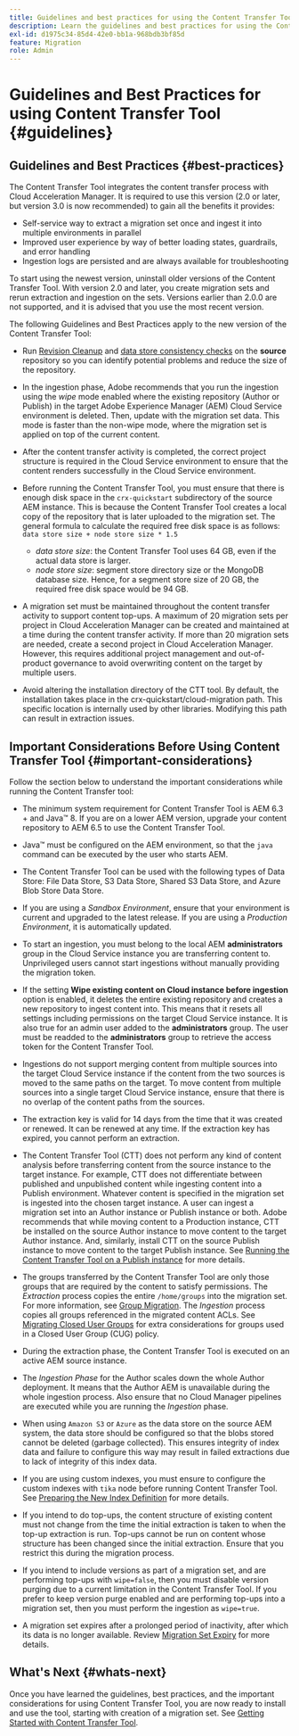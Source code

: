 ```yaml
---
title: Guidelines and best practices for using the Content Transfer Tool
description: Learn the guidelines and best practices for using the Content Transfer Tool.
exl-id: d1975c34-85d4-42e0-bb1a-968bdb3bf85d
feature: Migration
role: Admin
---
```


# Guidelines and  Best Practices for using Content Transfer Tool {#guidelines}

## Guidelines and Best Practices {#best-practices}

<!-- Alexandru: hiding for now

>[!CONTEXTUALHELP]
>id="aemcloud_ctt_guidelines"
>title="Guidelines and Best Practices"
>abstract="Review guidelines and best practices to use the Content Transfer tool including revision cleanup tasks, Disk space considerations and more."
>additional-url="https://experienceleague.adobe.com/docs/experience-manager-cloud-service/content/migration-journey/cloud-migration/content-transfer-tool/getting-started-content-transfer-tool.html" text="Important Considerations for using Content Transfer Tool"
>additional-url="https://experienceleague.adobe.com/docs/experience-manager-cloud-service/content/migration-journey/cloud-migration/content-transfer-tool/group-migration.md#important-considerations" text="Important Considerations when Migrating Groups" 

-->

The Content Transfer Tool integrates the content transfer process with Cloud Acceleration Manager. It is required to use this version (2.0 or later, but version 3.0 is now recommended) to gain all the benefits it provides:

* Self-service way to extract a migration set once and ingest it into multiple environments in parallel
* Improved user experience by way of better loading states, guardrails, and error handling 
* Ingestion logs are persisted and are always available for troubleshooting

To start using the newest version, uninstall older versions of the Content Transfer Tool. With version 2.0 and later, you create migration sets and rerun extraction and ingestion on the sets.
Versions earlier than 2.0.0 are not supported, and it is advised that you use the most recent version.

The following Guidelines and Best Practices apply to the new version of the Content Transfer Tool:

* Run [Revision Cleanup](https://experienceleague.adobe.com/docs/experience-manager-65/deploying/deploying/revision-cleanup.html) and [data store consistency checks](https://experienceleague.adobe.com/docs/experience-cloud-kcs/kbarticles/KA-16550.html) on the **source** repository so you can identify potential problems and reduce the size of the repository.

* In the ingestion phase, Adobe recommends that you run the ingestion using the *wipe* mode enabled where the existing repository (Author or Publish) in the target Adobe Experience Manager (AEM) Cloud Service environment is deleted. Then, update with the migration set data. This mode is faster than the non-wipe mode,  where the migration set is applied on top of the current content.

* After the content transfer activity is completed, the correct project structure is required in the Cloud Service environment to ensure that the content renders successfully in the Cloud Service environment.

* Before running the Content Transfer Tool, you must ensure that there is enough disk space in the `crx-quickstart` subdirectory of the source AEM instance. This is because the Content Transfer Tool creates a local copy of the repository that is later uploaded to the migration set. 
   The general formula to calculate the required free disk space is as follows:
   `data store size + node store size * 1.5`

     * *data store size*: the Content Transfer Tool uses 64 GB, even if the actual data store is larger.
     * *node store size*: segment store directory size or the MongoDB database size.
  Hence, for a segment store size of 20 GB, the required free disk space would be 94 GB.
  
* A migration set must be maintained throughout the content transfer activity to support content top-ups. A maximum of 20 migration sets per project in Cloud Acceleration Manager can be created and maintained at a time during the content transfer activity. If more than 20 migration sets are needed, create a second project in Cloud Acceleration Manager. However, this requires additional project management and out-of-product governance to avoid overwriting content on the target by multiple users.

* Avoid altering the installation directory of the CTT tool. By default, the installation takes place in the crx-quickstart/cloud-migration path. This specific location is internally used by other libraries. Modifying this path can result in extraction issues.

## Important Considerations Before Using Content Transfer Tool {#important-considerations}

Follow the section below to understand the important considerations while running the Content Transfer tool:

* The minimum system requirement for Content Transfer Tool is AEM 6.3 + and Java&trade; 8. If you are on a lower AEM version, upgrade your content repository to AEM 6.5 to use the Content Transfer Tool.

* Java&trade; must be configured on the AEM environment, so that the `java` command can be executed by the user who starts AEM.

* The Content Transfer Tool can be used with the following types of Data Store: File Data Store, S3 Data Store, Shared S3 Data Store, and Azure Blob Store Data Store.

* If you are using a *Sandbox Environment*, ensure that your environment is current and upgraded to the latest release. If you are using a *Production Environment*, it is automatically updated.

* To start an ingestion, you must belong to the local AEM **administrators** group in the Cloud Service instance you are transferring content to. Unprivileged users cannot start ingestions without manually providing the migration token.

* If the setting **Wipe existing content on Cloud instance before ingestion** option is enabled, it deletes the entire existing repository and creates a new repository to ingest content into. This means that it resets all settings including permissions on the target Cloud Service instance. It is also true for an admin user added to the **administrators** group. The user must be readded to the **administrators** group to retrieve the access token for the Content Transfer Tool.

* Ingestions do not support merging content from multiple sources into the target Cloud Service instance if the content from the two sources is moved to the same paths on the target. To move content from multiple sources into a single target Cloud Service instance, ensure that there is no overlap of the content paths from the sources.

* The extraction key is valid for 14 days from the time that it was created or renewed. It can be renewed at any time. If the extraction key has expired, you cannot perform an extraction.

* The Content Transfer Tool (CTT) does not perform any kind of content analysis before transferring content from the source instance to the target instance. For example, CTT does not differentiate between published and unpublished content while ingesting content into a Publish environment. Whatever content is specified in the migration set is ingested into the chosen target instance. A user can ingest a migration set into an Author instance or Publish instance or both. Adobe recommends that while moving content to a Production instance, CTT be installed on the source Author instance to move content to the target Author instance. And, similarly, install CTT on the source Publish instance to move content to the target Publish instance. See [Running the Content Transfer Tool on a Publish instance](https://experienceleague.adobe.com/docs/experience-manager-cloud-service/content/migration-journey/cloud-migration/content-transfer-tool/getting-started-content-transfer-tool.html#running-tool) for more details.

* The groups transferred by the Content Transfer Tool are only those groups that are required by the content to satisfy permissions. The _Extraction_ process copies the entire `/home/groups` into the migration set. For more information, see [Group Migration](/help/journey-migration/content-transfer-tool/using-content-transfer-tool/group-migration.md). The _Ingestion_ process copies all groups referenced in the migrated content ACLs. See [Migrating Closed User Groups](/help/journey-migration/content-transfer-tool/using-content-transfer-tool/closed-user-groups-migration.md) for extra considerations for groups used in a Closed User Group (CUG) policy.

* During the extraction phase, the Content Transfer Tool is executed on an active AEM source instance.

* The *Ingestion Phase* for the Author scales down the whole Author deployment. It means that the Author AEM is unavailable during the whole ingestion process. Also ensure that no Cloud Manager pipelines are executed while you are running the *Ingestion* phase. 

* When using `Amazon S3` or `Azure` as the data store on the source AEM system, the data store should be configured so that the blobs stored cannot be deleted (garbage collected). This ensures integrity of index data and failure to configure this way may result in failed extractions due to lack of integrity of this index data.

* If you are using custom indexes, you must ensure to configure  the custom indexes with `tika` node before running Content Transfer Tool. See [Preparing the New Index Definition](https://experienceleague.adobe.com/docs/experience-manager-cloud-service/content/operations/indexing.html#preparing-the-new-index-definition) for more details.

* If you intend to do top-ups, the content structure of existing content must not change from the time the initial extraction is taken to when the top-up extraction is run. Top-ups cannot be run on content whose structure has been changed since the initial extraction. Ensure that you restrict this during the migration process.

* If you intend to include versions as part of a migration set, and are performing top-ups with `wipe=false`, then you must disable version purging due to a current limitation in the Content Transfer Tool. If you prefer to keep version purge enabled and are performing top-ups into a migration set, then you must perform the ingestion as `wipe=true`.

* A migration set expires after a prolonged period of inactivity, after which its data is no longer available. Review [Migration Set Expiry](https://experienceleague.adobe.com/docs/experience-manager-cloud-service/content/migration-journey/cloud-migration/content-transfer-tool/overview-content-transfer-tool.html#migration-set-expiry) for more details.

## What's Next {#whats-next}

Once you have learned the guidelines, best practices, and the important considerations for using Content Transfer Tool, you are now ready to install and use the tool, starting with creation of a migration set. See [Getting Started with Content Transfer Tool](/help/journey-migration/content-transfer-tool/using-content-transfer-tool/getting-started-content-transfer-tool.md).
